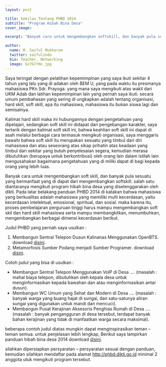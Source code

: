 ```yaml
---
layout: post

title: Sekilas Tentang PHBD 2014
subtitle: "Program Hibah Bina Desa"
cover_image: 

excerpt: "Banyak cara untuk mengembangkan softskill, dan banyak pula sesuatu yang bermanfaat yang di dapat dari mengembangkan softskill."

author:
  name: M. Saiful Mukharom
  twitter: saifulindo
  bio: Teacher, Networking
  image: Gz7G7rNc.jpg
---
```


Saya teringat dengan pelatihan kepemimpinan yang saya ikuti  sekitar 4 tahun yang lalu yang di adakan oleh BEM U, yang  pada waktu itu presmanya mahasiswa PKn Sdr. Prayoga. yang mana saya mengikuti atas wakil dari UKM Adab dan latihan kepemimpinan lain yang pernah saya ikuti. secara umum pembahasan yang sering di ungkapkan adalah tentang organisasi, hard skill, soft skill, apa itu mahasiswa, mahasiswa itu bukan siswa lagi dan semisalnya.

Kalimat hard skill maka ini hubungannya dengan pengetahuan yang dipelajari, sedangkan soft skill ini didapat dari pengebangan karakter, saya tertarik dengan kalimat soft skill ini,  bahwa keahlian soft skill ini dapat di asah melalui berbagai cara termasuk mengikuti organisasi, saya menggaris bawahi bahwa soft skill itu merupakan sesuatu yang timbul dari diri mahasiswa dan atau seseorang atas sikap prihatin atas  keadaan yang timbul dari sekitar yang butuh penyelesaian segera, kemudian merasa dibutuhkan (berupaya untuk berkontribusi) oleh orang lain dalam istilah lain mengusahakan bagaimana pengetahuan yang  di miliki dapat di bagi kepada orang yang lebih luas.

Banyak cara untuk mengembangkan soft skill, dan banyak pula sesuatu yang bermanfaat yang di dapat dari mengembangkan softskill. salah satu diantaranya mengikuti program hibah bina desa yang diselenggarakan oleh dikti. Pada latar belakang panduan PHBD 2014 di katakan bahwa mahasiswa yang berkualitas adalah mahasiswa yang memiliki multi kecerdasan, yaitu kecerdasan intelektual, emosional, spiritual, dan sosial. maka karena itu, proses pembelajaran perguruan tinggi harus mampu mengembangkan soft skil dan hard skill mahasiswa serta mampu membangkitkan, menumbuhkan, mengembangkan berbagai dimensi kecerdasan berikut.

Judul PHBD yang pernah saya usulkan :

1. Membangun Sentral Telepon Dusun Kalinanas Menggunakan OpenBTS. download [disini](https://www.dropbox.com/s/gqlz53bq1y9j3bh/07.PKMT-UNP-2012_-_M._SAIFUL_MUKHAROM.pdf).
2. Metamorfosis Sumber Podang menjadi Sumber Programer. download [disini](https://www.dropbox.com/s/oe5moss1817p2sc/Metamorfosis%20Sumber%20Podang%20menjadi%20Sumber%20Programer.pdf).

Cotoh judul yang bisa di usulkan :

* Membangun Sentral Telepon Menggunakan VoIP di Desa …. (masalah : mahal biaya telepon, dibutuhkan oleh kepala desa untuk menginformasikan kepada bawahan dan atau menginformasikan antar dusun).
* Membangun WC Umum yang Sehat dan Modern di Desa …. (masalah : banyak warga yang buang hajat di sungai, dan satu-satunya aliran sungai yang digunakan untuk mandi dan mencuci).
* Membangun Pusat Kerajinan Aksesoris Penghias Rumah di Desa …. (masalah : banyak pengangguran di desa tersebut, terdapat banyak bahan kerajinan yang tidak di manfaatkan warga secara maksimal).

beberapa contoh judul diatas mungkin dapat menginspirasikan teman – teman semua. untuk penjelasan lebih lengkap, Berikut saya lampirkan panduan hibah bina desa 2014 download [disini](https://www.dropbox.com/sm/create/Panduan-Program-Hibah-Bina-Desa-2014.pdf).

silahkan dipersiapkan persyaratan – persyaratan sesuai dengan panduan, kemudian silahkan mendaftar pada alamat http://phbd.dikti.go.id minimal 2 anggota utuk mengikuti  program tersebut.
